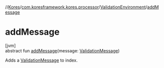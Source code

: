 //[Kores](../../../index.md)/[com.koresframework.kores.processor](../index.md)/[ValidationEnvironment](index.md)/[addMessage](add-message.md)

# addMessage

[jvm]\
abstract fun [addMessage](add-message.md)(message: [ValidationMessage](../-validation-message/index.md))

Adds a [ValidationMessage](../-validation-message/index.md) to index.
